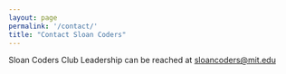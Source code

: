 ```yaml
---
layout: page
permalink: '/contact/'
title: "Contact Sloan Coders"
---
```


Sloan Coders Club Leadership can be reached at <a href="mailto:	coders.officers@sloangroups.mit.edu" target="_top">sloancoders@mit.edu</a>
